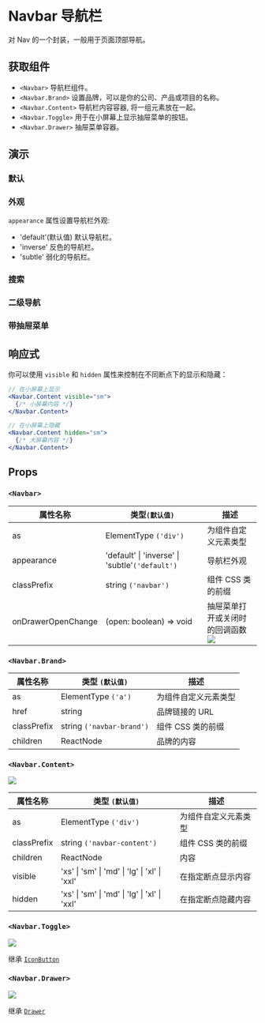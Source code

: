 # Navbar 导航栏

对 Nav 的一个封装，一般用于页面顶部导航。

## 获取组件

<!--{include:<import-guide>}-->

- `<Navbar>` 导航栏组件。
- `<Navbar.Brand>` 设置品牌，可以是你的公司、产品或项目的名称。
- `<Navbar.Content>` 导航栏内容容器, 将一组元素放在一起。
- `<Navbar.Toggle>` 用于在小屏幕上显示抽屉菜单的按钮。
- `<Navbar.Drawer>` 抽屉菜单容器。

## 演示

### 默认

<!--{include:`basic.md`}-->

### 外观

`appearance` 属性设置导航栏外观:

- 'default'(默认值) 默认导航栏。
- 'inverse' 反色的导航栏。
- 'subtle' 弱化的导航栏。

<!--{include:`appearance.md`}-->

### 搜索

<!--{include:`search.md`}-->

### 二级导航

<!--{include:`subnav.md`}-->

### 带抽屉菜单

<!--{include:`with-drawer.md`}-->

## 响应式

<!--{include:<example-responsive>}-->

你可以使用 `visible` 和 `hidden` 属性来控制在不同断点下的显示和隐藏：

```jsx
// 在小屏幕上显示
<Navbar.Content visible="sm">
  {/* 小屏幕内容 */}
</Navbar.Content>

// 在小屏幕上隐藏
<Navbar.Content hidden="sm">
  {/* 大屏幕内容 */}
</Navbar.Content>
```

## Props

### `<Navbar>`

| 属性名称           | 类型`(默认值)`                                  | 描述                                           |
| ------------------ | ----------------------------------------------- | ---------------------------------------------- |
| as                 | ElementType `('div')`                           | 为组件自定义元素类型                           |
| appearance         | 'default' \| 'inverse' \| 'subtle'`('default')` | 导航栏外观                                     |
| classPrefix        | string `('navbar')`                             | 组件 CSS 类的前缀                              |
| onDrawerOpenChange | (open: boolean) => void                         | 抽屉菜单打开或关闭时的回调函数<br/> ![][6.0.0] |

### `<Navbar.Brand>`

| 属性名称    | 类型 `(默认值)`           | 描述                 |
| ----------- | ------------------------- | -------------------- |
| as          | ElementType `('a')`       | 为组件自定义元素类型 |
| href        | string                    | 品牌链接的 URL       |
| classPrefix | string `('navbar-brand')` | 组件 CSS 类的前缀    |
| children    | ReactNode                 | 品牌的内容           |

### `<Navbar.Content>`

![][6.0.0]

| 属性名称    | 类型 `(默认值)`                               | 描述                 |
| ----------- | --------------------------------------------- | -------------------- |
| as          | ElementType `('div')`                         | 为组件自定义元素类型 |
| classPrefix | string `('navbar-content')`                   | 组件 CSS 类的前缀    |
| children    | ReactNode                                     | 内容                 |
| visible     | 'xs' \| 'sm' \| 'md' \| 'lg' \| 'xl' \| 'xxl' | 在指定断点显示内容   |
| hidden      | 'xs' \| 'sm' \| 'md' \| 'lg' \| 'xl' \| 'xxl' | 在指定断点隐藏内容   |

### `<Navbar.Toggle>`

![][6.0.0]

继承 [`IconButton`](/zh/components/icon-button)

### `<Navbar.Drawer>`

![][6.0.0]

继承 [`Drawer`](/zh/components/drawer)

[6.0.0]: https://img.shields.io/badge/>=-v6.0.0-blue

